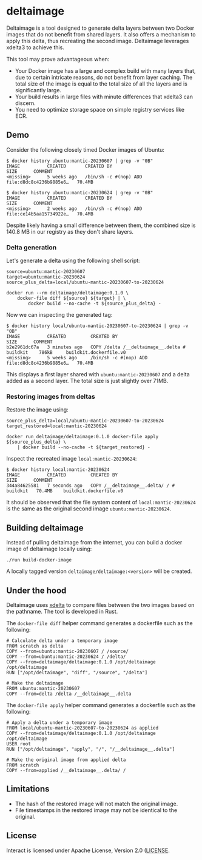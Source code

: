 # deltaimage

Deltaimage is a tool designed to generate delta layers between two Docker images that do not benefit from shared layers. It also offers a mechanism to apply this delta, thus recreating the second image. Deltaimage leverages xdelta3 to achieve this.

This tool may prove advantageous when:

- Your Docker image has a large and complex build with many layers that, due to certain intricate reasons, do not benefit from layer caching. The total size of the image is equal to the total size of all the layers and is significantly large.
- Your build results in large files with minute differences that xdelta3 can discern.
- You need to optimize storage space on simple registry services like ECR.


## Demo

Consider the following closely timed Docker images of Ubuntu:

```
$ docker history ubuntu:mantic-20230607 | grep -v "0B"
IMAGE          CREATED       CREATED BY                                      SIZE      COMMENT
<missing>      5 weeks ago   /bin/sh -c #(nop) ADD file:d8dc8c4236b9885e6…   70.4MB

$ docker history ubuntu:mantic-20230624 | grep -v "0B"
IMAGE          CREATED       CREATED BY                                      SIZE      COMMENT
<missing>      2 weeks ago   /bin/sh -c #(nop) ADD file:ce14b5aa15734922e…   70.4MB
```

Despite likely having a small difference between them, the combined size is 140.8 MB in our registry as they don't share layers.


### Delta generation

Let's generate a delta using the following shell script:

```
source=ubuntu:mantic-20230607
target=ubuntu:mantic-20230624
source_plus_delta=local/ubuntu-mantic-20230607-to-20230624

docker run --rm deltaimage/deltaimage:0.1.0 \
    docker-file diff ${source} ${target} | \
        docker build --no-cache -t ${source_plus_delta} -
```


Now we can inspecting the generated tag:

```
$ docker history local/ubuntu-mantic-20230607-to-20230624 | grep -v "0B"
IMAGE          CREATED         CREATED BY                                      SIZE      COMMENT
b2e2961dc67a   3 minutes ago   COPY /delta /__deltaimage__.delta # buildkit    786kB     buildkit.dockerfile.v0
<missing>      5 weeks ago     /bin/sh -c #(nop) ADD file:d8dc8c4236b9885e6…   70.4MB
```

This displays a first layer shared with `ubuntu:mantic-20230607` and a delta added as a second layer. The total size is just slightly over 71MB.


### Restoring images from deltas

Restore the image using:

```
source_plus_delta=local/ubuntu-mantic-20230607-to-20230624
target_restored=local:mantic-20230624

docker run deltaimage/deltaimage:0.1.0 docker-file apply ${source_plus_delta} \
    | docker build --no-cache -t ${target_restored} -
```


Inspect the recreated image `local:mantic-20230624`:

```
$ docker history local:mantic-20230624
IMAGE          CREATED         CREATED BY                                 SIZE      COMMENT
344a84625581   7 seconds ago   COPY /__deltaimage__.delta/ / # buildkit   70.4MB    buildkit.dockerfile.v0
```


It should be observed that the file system content of `local:mantic-20230624` is the same as the original second image `ubuntu:mantic-20230624`.


## Building deltaimage


Instead of pulling deltaimage from the internet, you can build a docker image of deltaimage locally using:

```
./run build-docker-image
```

A locally tagged version `deltaimage/deltaimage:<version>` will be created.


## Under the hood

Deltaimage uses [xdelta](http://xdelta.org) to compare files between the two images based on the
pathname. The tool is developed in Rust.


The `docker-file diff` helper command generates a dockerfile such as the following:

```
# Calculate delta under a temporary image
FROM scratch as delta
COPY --from=ubuntu:mantic-20230607 / /source/
COPY --from=ubuntu:mantic-20230624 / /delta/
COPY --from=deltaimage/deltaimage:0.1.0 /opt/deltaimage /opt/deltaimage
RUN ["/opt/deltaimage", "diff", "/source", "/delta"]

# Make the deltaimage
FROM ubuntu:mantic-20230607
COPY --from=delta /delta /__deltaimage__.delta
```

The `docker-file apply` helper command generates a dockerfile such as the following:

```
# Apply a delta under a temporary image
FROM local/ubuntu-mantic-20230607-to-20230624 as applied
COPY --from=deltaimage/deltaimage:0.1.0 /opt/deltaimage /opt/deltaimage
USER root
RUN ["/opt/deltaimage", "apply", "/", "/__deltaimage__.delta"]

# Make the original image from applied delta
FROM scratch
COPY --from=applied /__deltaimage__.delta/ /
```

## Limitations

- The hash of the restored image will not match the original image.
- File timestamps in the restored image may not be identical to the original.


## License

Interact is licensed under Apache License, Version 2.0 ([LICENSE](LICENSE).
